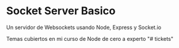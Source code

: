 # Socket Server Basico

Un servidor de Websockets usando Node, Express y Socket.io

Temas cubiertos en mi curso de Node de cero a experto
"# tickets" 
